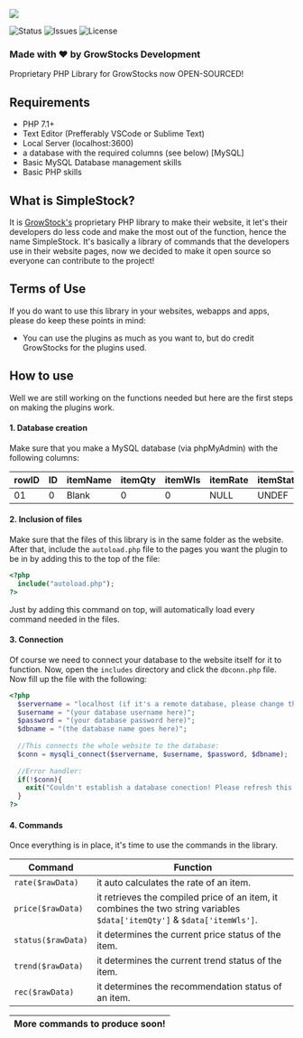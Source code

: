 <a href="https://www.growstocks.ga" target="_blank"><img src="https://www.growstocks.ga/img/SimpleStock.png"></a>

![Status](https://img.shields.io/badge/Status-BETA-blue.svg?style=for-the-badge&logo=appveyor)
![Issues](https://img.shields.io/github/issues/MatteuGT/SimpleStock.svg?style=for-the-badge&logo=appveyor)
![License](https://img.shields.io/github/license/MatteuGT/SimpleStock.svg?style=for-the-badge&logo=appveyor)<br>
<!--[![Build Status](https://travis-ci.org/MatteuGT/SimpleStock.svg?branch=master)](https://travis-ci.org/MatteuGT/SimpleStock)-->

### Made with &hearts; by GrowStocks Development

Proprietary PHP Library for GrowStocks now OPEN-SOURCED!

## Requirements
* PHP 7.1+
* Text Editor (Prefferably VSCode or Sublime Text)
* Local Server (localhost:3600)
* a database with the required columns (see below) [MySQL]
* Basic MySQL Database management skills
* Basic PHP skills

## What is SimpleStock?
It is <a href="https://www.growstocks.ga" target="_blank">GrowStock's</a> proprietary PHP library to make their website, it let's their developers do less code and make the most out of the function, hence the name SimpleStock. It's basically a library of commands that the developers use in their website pages, now we decided to make it open source so everyone can contribute to the project!

## Terms of Use
If you do want to use this library in your websites, webapps and apps, please do keep these points in mind:
* You can use the plugins as much as you want to, but do credit GrowStocks for the plugins used.

## How to use
Well we are still working on the functions needed but here are the first steps on making the plugins work.

#### 1. Database creation
Make sure that you make a MySQL database (via phpMyAdmin) with the following columns:

| rowID | ID | itemName | itemQty | itemWls | itemRate | itemStatus | itemDemand |
| ----- | -- | -------- | ------- | ------- | -------- | ---------- | ---------- |
|   01  | 0  | Blank    | 0       | 0       | NULL     | UNDEF      |  UNDEF     |

#### 2. Inclusion of files
Make sure that the files of this library is in the same folder as the website. After that, include the `autoload.php` file to the pages you want the plugin to be in by adding this to the top of the file:
```php
<?php
  include("autoload.php");
?>
```
Just by adding this command on top, will automatically load every command needed in the files.

#### 3. Connection
Of course we need to connect your database to the website itself for it to function. Now, open the `includes` directory and click the `dbconn.php` file. Now fill up the file with the following:

```php
<?php
  $servername = "localhost (if it's a remote database, please change the localhost to the appropriate server name/address)";
  $username = "(your database username here)";
  $password = "(your database password here)";
  $dbname = "(the database name goes here)";
  
  //This connects the whole website to the database:
  $conn = mysqli_connect($servername, $username, $password, $dbname);
  
  //Error handler:
  if(!$conn){
    exit("Couldn't establish a database conection! Please refresh this page.");
  }
?>
```

#### 4. Commands
Once everything is in place, it's time to use the commands in the library.

| Command | Function |
| ------- | -------- |
| `rate($rawData)` | it auto calculates the rate of an item. |
| `price($rawData)` | it retrieves the compiled price of an item, it combines the two string variables ` $data['itemQty']` & `$data['itemWls']`. |
| `status($rawData)` | it determines the current price status of the item. |
| `trend($rawData)` | it determines the current trend status of the item. |
| `rec($rawData)` | it determines the recommendation status of an item. |

| More commands to produce soon! |
| ------------------------------ |
